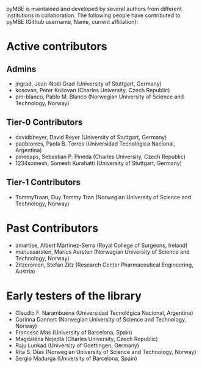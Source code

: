 pyMBE is maintained and developed by several authors from different institutions in collaboration.
The following people have contributed to pyMBE (Github username, Name, current affiliation):

# Active contributors
## Admins
- jngrad, Jean-Noël Grad (University of Stuttgart, Germany)
- kosovan, Peter Košovan (Charles University, Czech Republic)
- pm-blanco, Pablo M. Blanco (Norwegian University of Science and Technology, Norway)

## Tier-0 Contributors
- davidbbeyer, David Beyer (University of Stuttgart, Germany)
- paobtorres, Paola B. Torres (Universidad Tecnológica Nacional, Argentina)
- pinedaps, Sebastian P. Pineda (Charles University, Czech Republic)
- 1234somesh, Somesh Kurahatti (University of Stuttgart, Germany)

## Tier-1 Contributors
- TommyTraan, Duy Tommy Tran (Norwegian University of Science and Technology, Norway)

# Past Contributors
- amartise, Albert Martinez-Serra (Royal College of Surgeons, Ireland) 
- mariusaarsten, Marius Aarsten (Norwegian University of Science and Technology, Norway)
- Zitzeronion, Stefan Zitz (Research Center Pharmaceutical Engineering, Austria)

# Early testers of the library
- Claudio F. Narambuena (Universidad Tecnológica Nacional, Argentina)
- Corinna Dannert (Norwegian University of Science and Technology, Norway)
- Francesc Mas (University of Barcelona, Spain)
- Magdaléna Nejedlá (Charles University, Czech Republic)
- Raju Lunkad (University of Goettingen, Germany)
- Rita S. Dias (Norwegian University of Science and Technology, Norway)
- Sergio Madurga (University of Barcelona, Spain)